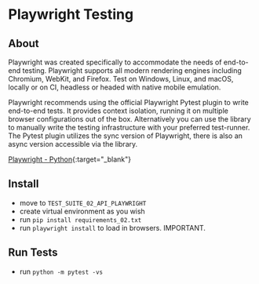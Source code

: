 # Playwright Testing

## About

Playwright was created specifically to accommodate the needs of end-to-end testing. Playwright supports all modern rendering engines including Chromium, WebKit, and Firefox. Test on Windows, Linux, and macOS, locally or on CI, headless or headed with native mobile emulation.

Playwright recommends using the official Playwright Pytest plugin to write end-to-end tests. It provides context isolation, running it on multiple browser configurations out of the box. Alternatively you can use the library to manually write the testing infrastructure with your preferred test-runner. The Pytest plugin utilizes the sync version of Playwright, there is also an async version accessible via the library.

[Playwright - Python](https://playwright.dev/python/){:target="_blank"}

## Install 

- move to `TEST_SUITE_02_API_PLAYWRIGHT` 
- create virtual environment as you wish
- run `pip install requirements_02.txt`
- run `playwright install` to load in browsers. IMPORTANT.

## Run Tests

- run `python -m pytest -vs`


